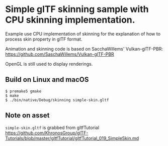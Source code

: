 # Simple glTF skinning sample with CPU skinning implementation.

Example use CPU implementation of skinning for the explanation of how to process skin property in glTF format.

Animation and skinning code is based on SacchaWillems' Vulkan-glTF-PBR: https://github.com/SaschaWillems/Vulkan-glTF-PBR

OpenGL is still used to display renderings.

## Build on Linux and macOS

```
$ premake5 gmake
$ make
$ ./bin/native/Debug/skinning simple-skin.gltf
```

## Note on asset

`simple-skin.gltf` is grabbed from gltfTutorial https://github.com/KhronosGroup/glTF-Tutorials/blob/master/gltfTutorial/gltfTutorial_019_SimpleSkin.md
